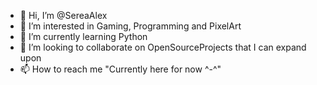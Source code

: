 - 👋 Hi, I’m @SereaAlex
- 👀 I’m interested in Gaming, Programming and PixelArt
- 🌱 I’m currently learning Python
- 💞️ I’m looking to collaborate on OpenSourceProjects that I can expand upon
- 📫 How to reach me "Currently here for now ^-^"

<!---
SereaAlex/SereaAlex is a ✨ special ✨ repository because its `README.md` (this file) appears on your GitHub profile.
You can click the Preview link to take a look at your changes.
--->
